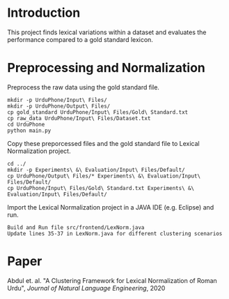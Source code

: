 # Introduction

This project finds lexical variations within a dataset and evaluates the performance compared to a gold standard lexicon.

# Preprocessing and Normalization

Preprocess the raw data using the gold standard file.
```
mkdir -p UrduPhone/Input\ Files/
mkdir -p UrduPhone/Output\ Files/
cp gold_standard UrduPhone/Input\ Files/Gold\ Standard.txt
cp raw_data UrduPhone/Input\ Files/Dataset.txt
cd UrduPhone
python main.py
```
Copy these preporcessed files and the gold standard file to Lexical Normalization project.
```
cd ../
mkdir -p Experiments\ &\ Evaluation/Input\ Files/Default/
cp UrduPhone/Output\ Files/* Experiments\ &\ Evaluation/Input\ Files/Default/
cp UrduPhone/Input\ Files/Gold\ Standard.txt Experiments\ &\ Evaluation/Input\ Files/Default/
```
Import the Lexical Normalization project in a JAVA IDE (e.g. Eclipse) and run.
```
Build and Run file src/frontend/LexNorm.java
Update lines 35-37 in LexNorm.java for different clustering scenarios
```


# Paper
Abdul et. al. "A Clustering Framework for Lexical Normalization of Roman Urdu", *Journal of Natural Language Engineering*, 2020
